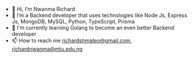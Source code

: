 - 👋 Hi, I’m Nwanma Richard
- 🌱 I’m a Backend developer that uses technologies like Node Js, Express Js, MongoDB, MySQL, Python, TypeScript, Prisma
- 💞️ I'm currently learning Golang to become an even better Backend developer
- 📫 How to reach me richardshmateo@gmail.com, richardnwanma@mtu.edu.ng

<!---
NwanmaRichard/NwanmaRichard is a ✨ special ✨ repository because its `README.md` (this file) appears on your GitHub profile.
You can click the Preview link to take a look at your changes.
--->
